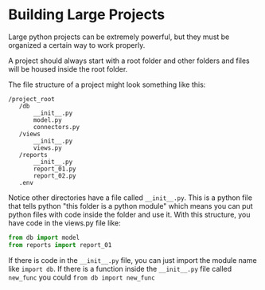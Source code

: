 # Building Large Projects

Large python projects can be extremely powerful, but they must be organized a certain way to work properly.

A project should always start with a root folder and other folders and files will be housed inside the root folder.

The file structure of a project might look something like this:
```
/project_root
   /db
       __init__.py
       model.py
       connectors.py
   /views
       __init__.py
       views.py
   /reports
       __init__.py
       report_01.py
       report_02.py
   .env
```

Notice other directories have a file called ``__init__.py``. This is a python file that tells python "this folder is
a python module" which means you can put python files with code inside the folder and use it. With this structure, 
you have code in the views.py file like:
```py
from db import model
from reports import report_01
```

If there is code in the ``__init__.py`` file, you can just import the module name like ``import db``. If there is
a function inside the ``__init__.py`` file called ``new_func`` you could ``from db import new_func``


